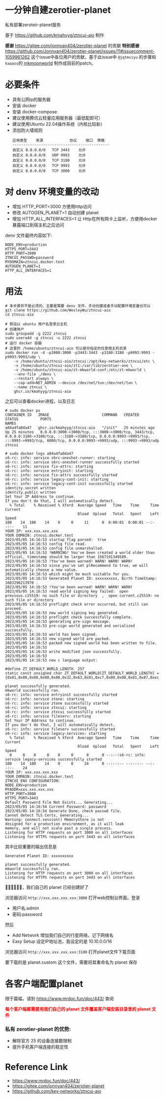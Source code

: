 # 一分钟自建zerotier-planet

<style>
red { color: red }
yellow { color: yellow }
</style>

私有部署zeroteir-planet服务

基于 <https://github.com/kmahyyg/ztncui-aio> 制作 

**感谢** <https://gitee.com/jonnyan404/zerotier-planet> 的贡献
**特别感谢** <https://github.com/Jonnyan404/zerotier-planet/issues/11#issuecomment-1059961262> 这个issue中各位用户的贡献，基于此issue中 `@jqtmviyu` 的步骤和`kaaass`的 [mkmoonworld](https://github.com/kaaass/ZeroTierOne/releases/tag/mkmoonworld-1.0) 制作成目前的patch。

# 必要条件

- 具有公网ip的服务器
- 安装 docker
- 安装 docker-compose
- 建议使用腾讯云轻量应用服务器（最低配即可）
- 建议使用Ubuntu 22.04操作系统（内核比较新）
- 添加防火墙规则
    ```shell
    应用类型	来源            协议	端口	策略
    -------------------------------------------- 
    自定义	0.0.0.0/0	TCP	3443	允许		
    自定义	0.0.0.0/0	UDP	9993	允许		
    自定义	0.0.0.0/0	TCP	3180	允许		
    自定义	0.0.0.0/0	TCP	9993	允许		
    自定义	0.0.0.0/0	TCP	3000	允许		
    ```

# 对 denv 环境变量的改动

- 增加 HTTP_PORT=3000 方便用http访问
- 修改 AUTOGEN_PLANET=1 自动创建 planet
- 增加 HTTP_ALL_INTERFACES=1 让 Http在所有网卡上监听，方便用docker暴露端口到宿主机之后访问

denv 文件最终内容如下:
```shell
NODE_ENV=production
HTTPS_PORT=3443
HTTP_PORT=3000
ZTNCUI_PASSWD=password
MYDOMAIN=ztncui.docker.test
AUTOGEN_PLANET=1
HTTP_ALL_INTERFACES=1
```

# 用法

```
# 本步骤并不是必须的，主要是需要 denv 文件，手动创建或者手动配置环境变量也可以
git clone https://github.com/WesleyWu/ztncui-aio
cd ztncui-aio

# 假设以 ubuntu 用户名登录云主机
# 创建用户
sudo groupadd -g 2222 ztncui
sudo useradd -g ztncui -u 2222 ztncui
# 运行 docker 容器
# 这里的 /home/ubuntu/ztncui-aio 可以是你指定的任意宿主机目录
sudo docker run -d -p3000:3000 -p3443:3443 -p3180:3180 -p9993:9993 -p9993:9993/udp \
    -v /home/ubuntu/ztncui-aio/ztncui:/opt/key-networks/ztncui/etc \
    -v /home/ubuntu/ztncui-aio/zt1:/var/lib/zerotier-one \
    -v /home/ubuntu/ztncui-aio/zt-mkworld-conf:/etc/zt-mkworld \
    --env-file ./denv \
    --restart always \
    --cap-add=NET_ADMIN --device /dev/net/tun:/dev/net/tun \
    --name ztncui \
    ghcr.io/kmahyyg/ztncui-aio
```

之后可以查看docker进程，以及日志

```shell
# sudo docker ps
CONTAINER ID   IMAGE                        COMMAND   CREATED          STATUS          PORTS                                                                                                                                                                                            NAMES
a04a4fa0da47   ghcr.io/kmahyyg/ztncui-aio   "/init"   25 minutes ago   Up 25 minutes   0.0.0.0:3000->3000/tcp, :::3000->3000/tcp, 3443/tcp, 0.0.0.0:3180->3180/tcp, :::3180->3180/tcp, 0.0.0.0:9993->9993/tcp, :::9993->9993/tcp, 8000/tcp, 0.0.0.0:9993->9993/udp, :::9993->9993/udp   ztncui

# sudo docker logs a04a4fa0da47
s6-rc: info: service s6rc-oneshot-runner: starting
s6-rc: info: service s6rc-oneshot-runner successfully started
s6-rc: info: service fix-attrs: starting
s6-rc: info: service entryinit: starting
s6-rc: info: service fix-attrs successfully started
s6-rc: info: service legacy-cont-init: starting
s6-rc: info: service legacy-cont-init successfully started
identity.secret written
identity.public written
Set Your IP Address to continue.
If you don't do that, I will automatically detect.
  % Total    % Received % Xferd  Average Speed   Time    Time     Time  Current
                                 Dload  Upload   Total   Spent    Left  Speed
100    14  100    14    0     0     11      0  0:00:01  0:00:01 --:--:--    11
YOUR IP: xxx.xxx.xxx.xxx
YOUR DOMAIN: ztncui.docker.test
2023/05/05 14:16:53 startup flag parsed:  true
2023/05/05 14:16:53 config file read.
2023/05/05 14:16:53 config file unmarshalled.
2023/05/05 14:16:53 !WARNING! You've been created a world older than official, timestamp should be larger than 1567191349589.
2023/05/05 14:16:53 !You've been warned! WARN! WARN! WARN!
2023/05/05 14:16:53 since you've set plRecommend to true, we will automatically choose a new value.
2023/05/05 14:16:53 which might be much suitable for you.
2023/05/05 14:16:53 Generated Planet ID: xxxxxxxxxx, Birth TimeStamp: 1683296213970 . 
2023/05/05 14:16:53 !You've been warned! WARN! WARN! WARN!
2023/05/05 14:16:53 read world signing key failed:  open previous.c25519: no such file or directory  ,  open current.c25519: no such file or directory
2023/05/05 14:16:53 preflight check error occurred, but still can proceed.
2023/05/05 14:16:53 new world signing key generated.
2023/05/05 14:16:53 preflight check successfully complete.
2023/05/05 14:16:53 generating pre-sign message.
2023/05/05 14:16:53 pre-sign world generated and serialized successfully.
2023/05/05 14:16:53 world has been signed.
2023/05/05 14:16:53 new signed world are packed.
2023/05/05 14:16:53 packed new signed world has been written to file.
2023/05/05 14:16:53  
2023/05/05 14:16:53 write modified json successfully.
2023/05/05 14:16:53  
2023/05/05 14:16:53 now c language output: 
 
#define ZT_DEFAULT_WORLD_LENGTH  257
static const unsigned char ZT_DEFAULT_WORLD[ZT_DEFAULT_WORLD_LENGTH] = {0x01,0x00,0x00,0x00,0x00,0x32,0x63,0x01,0xcf,0x00,0x00,0x01,0x87,0xec,0x45,0xdb,0xd2,0x47,0x48,0xeb,0xde,0xdf,0x5d,0x61,0xe0,0x05,0xf1,0x21,0x1f,0xe2,0x3c,0xe9,0x15,0x3b,0x97,0x68,0x29,0x5f,0x8e,0x62,0x92,0x8a,0x01,0x40,0x16,0x75,0xb5,0x49,0x79,0xc1,0x60,0xa1,0x1d,0x5d,0x45,0xc1,0xdc,0x0e,0x13,0x9f,0xa5,0x05,0xfe,0x69,0xd7,0x74,0xae,0xae,0xdb,0xe1,0x3f,0x2b,0x9b,0x6b,0xc8,0x5b,0x00,0xe4,0x7e,0x63,0xb5,0xb1,0xcb,0x0a,0x84,0x15,0xe7,0x21,0x9c,0x26,0xc3,0x74,0x6f,0x77,0x3e,0x4f,0x21,0xcc,0xd3,0x16,0x70,0x42,0x9f,0x17,0xc5,0x20,0x12,0x48,0x0a,0xb3,0xed,0x2e,0xf8,0x20,0x4e,0xde,0xcf,0x4b,0x12,0x9e,0xa0,0xe4,0xee,0x16,0xc5,0x29,0x96,0x70,0xdd,0x1d,0xd4,0x41,0x09,0x73,0x69,0xeb,0x6f,0xa6,0x74,0x94,0x91,0x27,0x46,0x24,0x07,0x6f,0x69,0x56,0xb8,0x5c,0x34,0x70,0x72,0xee,0x8c,0x99,0xbd,0xc7,0x97,0xb6,0x9d,0x5a,0x64,0xf0,0x53,0xaa,0xa5,0xd1,0x67,0x94,0x27,0x24,0x22,0xfd,0x3a,0x1a,0x89,0x01,0x66,0x61,0xc8,0xaa,0x66,0x00,0x20,0x11,0x6a,0x87,0x04,0x85,0x57,0x2c,0x65,0x83,0x0e,0x98,0x78,0x22,0x40,0x27,0xf2,0xb3,0x73,0xef,0x1c,0x9d,0x74,0x3f,0xb9,0x3c,0xa3,0xe1,0x57,0x24,0x43,0x53,0xe1,0x49,0x68,0xbb,0xff,0xde,0x69,0x5c,0x86,0x45,0xa0,0x2e,0x7a,0x8e,0x82,0x6d,0x28,0x6c,0xc3,0xca,0x7e,0x74,0x79,0xf4,0xfd,0x9d,0xd2,0xfb,0x12,0x55,0xbe,0x28,0x00,0x01,0x04,0x65,0x2a,0x2a,0xf6,0x27,0x09};
 
planet successfully generated.
mkworld successfully ran.
s6-rc: info: service entryinit successfully started
s6-rc: info: service ztone: starting
s6-rc: info: service ztone successfully started
s6-rc: info: service ztncui: starting
s6-rc: info: service ztncui successfully started
s6-rc: info: service fileserv: starting
Set Your IP Address to continue.
If you don't do that, I will automatically detect.
s6-rc: info: service fileserv successfully started
s6-rc: info: service legacy-services: starting
  % Total    % Received % Xferd  Average Speed   Time    Time     Time  Current
                                 Dload  Upload   Total   Spent    Left  Speed
  0     0    0     0    0     0      0      0 --:--:s6-rc: info: service legacy-services successfully started
100    14  100    14    0     0     24      0 --:--:-- --:--:-- --:--:--    24
YOUR IP: xxx.xxx.xxx.xxx
YOUR DOMAIN: ztncui.docker.test
ZTNCUI ENV CONFIGURATION: 
NODE_ENV=production
MYADDR=xxx.xxx.xxx.xxx
HTTP_PORT=3000
HTTPS_PORT=3443
Default Password File Not Exists... Generating...
2023/05/05 14:16:54 Current Password: password
2023/05/05 14:16:54 Generate Done, check passwd file.
Cannot detect TLS Certs, Generating...
Warning: connect.session() MemoryStore is not
designed for a production environment, as it will leak
memory, and will not scale past a single process.
Listening for HTTP requests on port 3000 on all interfaces
Listening for HTTPS requests on port 3443 on all interfaces
```
其中比较重要的输出信息是
```shell
Generated Planet ID: xxxxxxxxxx

planet successfully generated.
mkworld successfully ran.
Listening for HTTP requests on port 3000 on all interfaces
Listening for HTTPS requests on port 3443 on all interfaces
```

👍🏻👍🏻👍🏻，我们自己的 planet 已经创建好了

浏览器访问 `http://xxx.xxx.xxx.xxx:3000` 打开web控制台界面。登录
- 用户名:admin
- 密码:password

然后
- Add Network 增加我们自己的行星网络，记下网络名
- Easy Setup 设定IP地址池，我设定的是 10.10.0.0/16

浏览器访问 `http://xxx.xxx.xxx.xxx:3180` 打开planet文件下载页面

要下载的是 planet.custom 这个文件，需要将其重命名为 planet 保存

# 各客户端配置planet

限于篇幅，请到 <https://www.mrdoc.fun/doc/443/> 查阅

**<red>每个客户端都需要用我们自己的 planet 文件覆盖客户端安装目录里的 planet 文件</red>**

### 私有 zerotier-planet 的优势:
- 解除官方 25 的设备连接数限制
- 提升手机客户端连接的稳定性

# Reference Link
- <https://www.mrdoc.fun/doc/443/>
- <https://gitee.com/jonnyan404/zerotier-planet>
- <https://github.com/key-networks/ztncui-aio>
